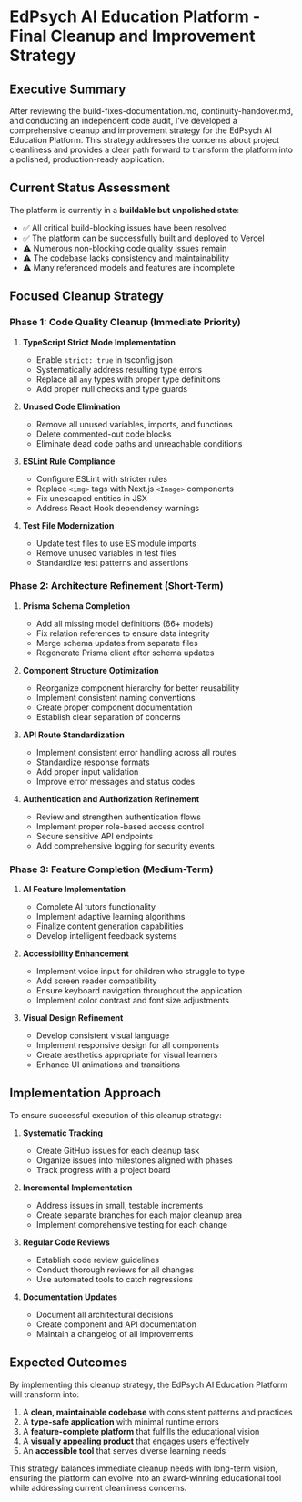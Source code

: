 # EdPsych AI Education Platform - Final Cleanup and Improvement Strategy

## Executive Summary

After reviewing the build-fixes-documentation.md, continuity-handover.md, and conducting an independent code audit, I've developed a comprehensive cleanup and improvement strategy for the EdPsych AI Education Platform. This strategy addresses the concerns about project cleanliness and provides a clear path forward to transform the platform into a polished, production-ready application.

## Current Status Assessment

The platform is currently in a **buildable but unpolished state**:

- ✅ All critical build-blocking issues have been resolved
- ✅ The platform can be successfully built and deployed to Vercel
- ⚠️ Numerous non-blocking code quality issues remain
- ⚠️ The codebase lacks consistency and maintainability
- ⚠️ Many referenced models and features are incomplete

## Focused Cleanup Strategy

### Phase 1: Code Quality Cleanup (Immediate Priority)

1. **TypeScript Strict Mode Implementation**
   - Enable `strict: true` in tsconfig.json
   - Systematically address resulting type errors
   - Replace all `any` types with proper type definitions
   - Add proper null checks and type guards

2. **Unused Code Elimination**
   - Remove all unused variables, imports, and functions
   - Delete commented-out code blocks
   - Eliminate dead code paths and unreachable conditions

3. **ESLint Rule Compliance**
   - Configure ESLint with stricter rules
   - Replace `<img>` tags with Next.js `<Image>` components
   - Fix unescaped entities in JSX
   - Address React Hook dependency warnings

4. **Test File Modernization**
   - Update test files to use ES module imports
   - Remove unused variables in test files
   - Standardize test patterns and assertions

### Phase 2: Architecture Refinement (Short-Term)

1. **Prisma Schema Completion**
   - Add all missing model definitions (66+ models)
   - Fix relation references to ensure data integrity
   - Merge schema updates from separate files
   - Regenerate Prisma client after schema updates

2. **Component Structure Optimization**
   - Reorganize component hierarchy for better reusability
   - Implement consistent naming conventions
   - Create proper component documentation
   - Establish clear separation of concerns

3. **API Route Standardization**
   - Implement consistent error handling across all routes
   - Standardize response formats
   - Add proper input validation
   - Improve error messages and status codes

4. **Authentication and Authorization Refinement**
   - Review and strengthen authentication flows
   - Implement proper role-based access control
   - Secure sensitive API endpoints
   - Add comprehensive logging for security events

### Phase 3: Feature Completion (Medium-Term)

1. **AI Feature Implementation**
   - Complete AI tutors functionality
   - Implement adaptive learning algorithms
   - Finalize content generation capabilities
   - Develop intelligent feedback systems

2. **Accessibility Enhancement**
   - Implement voice input for children who struggle to type
   - Add screen reader compatibility
   - Ensure keyboard navigation throughout the application
   - Implement color contrast and font size adjustments

3. **Visual Design Refinement**
   - Develop consistent visual language
   - Implement responsive design for all components
   - Create aesthetics appropriate for visual learners
   - Enhance UI animations and transitions

## Implementation Approach

To ensure successful execution of this cleanup strategy:

1. **Systematic Tracking**
   - Create GitHub issues for each cleanup task
   - Organize issues into milestones aligned with phases
   - Track progress with a project board

2. **Incremental Implementation**
   - Address issues in small, testable increments
   - Create separate branches for each major cleanup area
   - Implement comprehensive testing for each change

3. **Regular Code Reviews**
   - Establish code review guidelines
   - Conduct thorough reviews for all changes
   - Use automated tools to catch regressions

4. **Documentation Updates**
   - Document all architectural decisions
   - Create component and API documentation
   - Maintain a changelog of all improvements

## Expected Outcomes

By implementing this cleanup strategy, the EdPsych AI Education Platform will transform into:

1. A **clean, maintainable codebase** with consistent patterns and practices
2. A **type-safe application** with minimal runtime errors
3. A **feature-complete platform** that fulfills the educational vision
4. A **visually appealing product** that engages users effectively
5. An **accessible tool** that serves diverse learning needs

This strategy balances immediate cleanup needs with long-term vision, ensuring the platform can evolve into an award-winning educational tool while addressing current cleanliness concerns.
